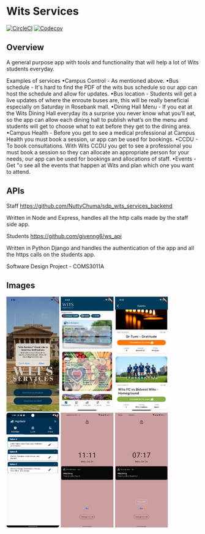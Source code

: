 # Wits Services

[![CircleCI](https://dl.circleci.com/status-badge/img/gh/givenng6/sdp_wits_services/tree/master.svg?style=svg)](https://dl.circleci.com/status-badge/redirect/gh/givenng6/sdp_wits_services/tree/master)
[![Codecov](https://img.shields.io/codecov/c/github/givenng6/sdp_wits_services?style=flat-square)](https://app.codecov.io/gh/givenng6/sdp_wits_services)



## Overview
A general purpose app with tools and functionality that will help a lot of Wits students everyday. 

Examples of services
•Campus Control - As mentioned above.
•Bus schedule - It's hard to find the PDF of the wits bus schedule so our app can host the schedule and allow for updates.
•Bus location - Students will get a live updates of where the enroute buses are, this will be really beneficial especially on Saturday in Rosebank mall.
•Dining Hall Menu - If you eat at the Wits Dining Hall everyday its a surprise you never know what you’ll eat, so the app can allow each dining hall to publish what’s on the menu and students will get to choose what to eat before they get to the dining area.
•Campus Health - Before you get to see a medical professional at Campus Health you must book a session, ur app can be used for bookings.
•CCDU - To book consultations. With Wits CCDU you get to see a professional you must book a session so they can allocate an appropriate person for your needs, our app can be used for bookings and allocations of staff.
•Events - Get "o see all the events that happen at Wits and plan which one you want to attend.

## APIs
Staff 
https://github.com/NuttyChuma/sdp_wits_services_backend

Written in Node and Express, handles all the http calls made by the staff side app.

Students
https://github.com/givenng6/ws_api

Written in Python Django and handles the authentication of the app and all the https calls on the students app.

Software Design Project - COMS3011A

## Images
<img src="images/not_ios.png" width="138" height="300" /> <img src="images/dash.png" width="138" height="300" />
<img src="images/events.png" width="138" height="300" />
<img src="images/staff_dh.png" width="138" height="300" />
<img src="images/not_lunch.jpeg" width="138" height="300" />
<img src="images/not_bf.jpeg" width="138" height="300" />

